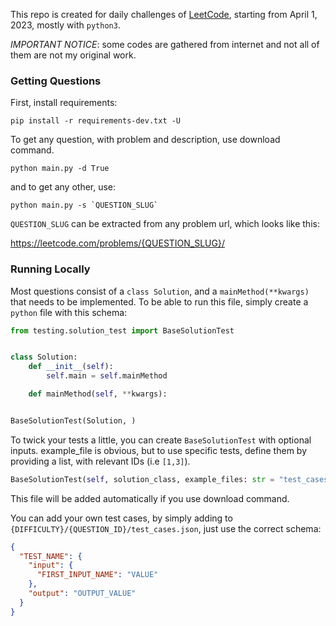 This repo is created for daily challenges of [LeetCode](https://leetcode.com/), starting from April 1, 2023, mostly with `python3`.

_IMPORTANT NOTICE_: some codes are gathered from internet and not all of them are not my original work.

### Getting Questions

First, install requirements:

```shell
pip install -r requirements-dev.txt -U 
```

To get any question, with problem and description, use download command.

```shell
python main.py -d True 
```

and to get any other, use:

```shell
python main.py -s `QUESTION_SLUG`
```

`QUESTION_SLUG` can be extracted from any problem url, which looks like this:

https://leetcode.com/problems/{QUESTION_SLUG}/

### Running Locally

Most questions consist of a `class Solution`, and a `mainMethod(**kwargs)` that needs to be implemented.
To be able to run this file, simply create a `python` file with this schema:

```python
from testing.solution_test import BaseSolutionTest


class Solution:
    def __init__(self):
        self.main = self.mainMethod

    def mainMethod(self, **kwargs):


BaseSolutionTest(Solution, )
```

To twick your tests a little, you can create `BaseSolutionTest` with optional inputs.
example_file is obvious, but to use specific tests, define them by providing a list, with relevant IDs (i.e `[1,3]`).

```python
BaseSolutionTest(self, solution_class, example_files: str = "test_cases.json", used_tests:List = None):
```

This file will be added automatically if you use download command.

You can add your own test cases, by simply adding to `{DIFFICULTY}/{QUESTION_ID}/test_cases.json`, just use the correct
schema:

```json
{
  "TEST_NAME": {
    "input": {
      "FIRST_INPUT_NAME": "VALUE"
    },
    "output": "OUTPUT_VALUE"
  }
}
```